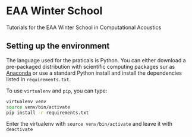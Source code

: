 # EAA Winter School

Tutorials for the EAA Winter School in Computational Acoustics

## Setting up the environment

The language used for the praticals is Python. You can either download a pre-packaged
distribution with scientific computing packages sur as [Anaconda](https://www.anaconda.com/download/)
or use a standard Python install and install the dependencies listed in
`requirements.txt`.

To use `virtualenv` and `pip`, you can type:

```bash
virtualenv venv
source venv/bin/activate
pip install -r requirements.txt
```

Enter the virtualenv with `source venv/bin/activate` and leave it with `deactivate`
